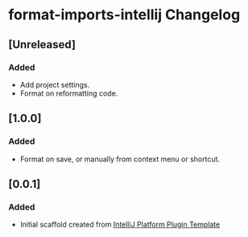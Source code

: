 <!-- Keep a Changelog guide -> https://keepachangelog.com -->

# format-imports-intellij Changelog

## [Unreleased]
### Added
- Add project settings.
- Format on reformatting code.

## [1.0.0]
### Added
- Format on save, or manually from context menu or shortcut.

## [0.0.1]
### Added
- Initial scaffold created from [IntelliJ Platform Plugin Template](https://github.com/JetBrains/intellij-platform-plugin-template)
